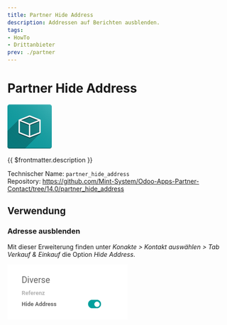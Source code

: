 ```yaml
---
title: Partner Hide Address
description: Addressen auf Berichten ausblenden.
tags:
- HowTo
- Drittanbieter
prev: ./partner
---
```

# Partner Hide Address
![](attachments/icon_oms_box.png)

{{ $frontmatter.description }}

Technischer Name: `partner_hide_address`\
Repository: <https://github.com/Mint-System/Odoo-Apps-Partner-Contact/tree/14.0/partner_hide_address>

## Verwendung

### Adresse ausblenden

Mit dieser Erweiterung finden unter *Konakte > Kontakt auswählen > Tab Verkauf & Einkauf* die Option *Hide Address*.

![](attachments/Partner%20Hide%20Address.png)